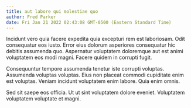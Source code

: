 ```yaml
---
title: aut labore qui molestiae quo
author: Fred Parker
date: Fri Jan 21 2022 02:43:08 GMT-0500 (Eastern Standard Time)
---
```

Incidunt vero quia facere expedita quia excepturi rem est laboriosam. Odit consequatur eos iusto. Error eius dolorum asperiores consequatur hic debitis assumenda quo. Aspernatur voluptatem doloremque aut est animi voluptatem eos modi magni. Facere quidem in corrupti fugit.

 Consequuntur tempore assumenda tenetur iste corrupti voluptas. Assumenda voluptas voluptas. Eius non placeat commodi cupiditate enim est voluptas. Veniam incidunt voluptatem enim labore. Quia enim omnis.

 Sed sit saepe eos officia. Ut ut sint voluptatem dolore eveniet. Voluptatem voluptatem voluptate et magni.
